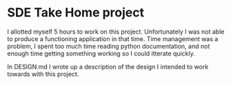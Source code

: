 # SDE Take Home project

I allotted myself 5 hours to work on this project. Unfortunately I was not able to produce a functioning application in that time. Time management was a problem, I spent too much time reading python documentation, and not enough time getting something working so I could itterate quickly.

In DESIGN.md I wrote up a description of the design I intended to work towards with this project.